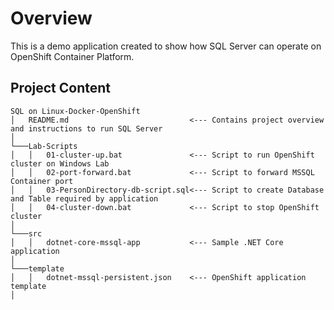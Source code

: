 # Overview

This is a demo application created to show how SQL Server can operate on OpenShift Container Platform. 
 
## Project Content

```
SQL on Linux-Docker-OpenShift
│   README.md                           <--- Contains project overview and instructions to run SQL Server 
│
└───Lab-Scripts
│   │   01-cluster-up.bat               <--- Script to run OpenShift cluster on Windows Lab 
│   │   02-port-forward.bat             <--- Script to forward MSSQL Container port
│   │   03-PersonDirectory-db-script.sql<--- Script to create Database and Table required by application
│   │   04-cluster-down.bat             <--- Script to stop OpenShift cluster
│   
└───src
│   │   dotnet-core-mssql-app           <--- Sample .NET Core application
│   
└───template
│   │   dotnet-mssql-persistent.json    <--- OpenShift application template 
│    
```

